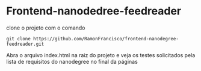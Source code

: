 # Frontend-nanodedree-feedreader

clone o projeto com o comando

`git clone https://github.com/RamonFrancisco/frontend-nanodegree-feedreader.git`

Abra o arquivo index.html na raiz do projeto e veja os testes solicitados pela lista de requisitos do nanodegree no final da páginas
